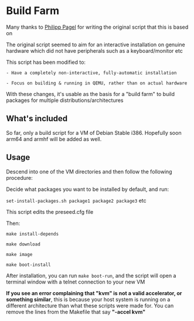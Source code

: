 # Build Farm

Many thanks to [Philipp Pagel](https://github.com/philpagel/debian-headless) for writing the original script that this is based on

The original script seemed to aim for an interactive installation on genuine hardware which did not have peripherals such as a keyboard/monitor etc

This script has been modified to:

	- Have a completely non-interactive, fully-automatic installation

	- Focus on building & running in QEMU, rather than on actual hardware

With these changes, it's usable as the basis for a "build farm" to build packages for multiple distributions/architectures

## What's included

So far, only a build script for a VM of Debian Stable i386. Hopefully soon arm64 and armhf will be added as well.

## Usage

Descend into one of the VM directories and then follow the following procedure:

Decide what packages you want to be installed by default, and run:

`set-install-packages.sh package1 package2 package3` etc

This script edits the preseed.cfg file

Then:

```
make install-depends

make download

make image

make boot-install
```

After installation, you can run `make boot-run`, and the script will open a terminal window with a telnet connection to your new VM

**If you see an error complaining that "kvm" is not a valid accelerator, or something similar**, this is because your host system is running on a different architecture than what these scripts were made for. You can remove the lines from the Makefile that say **"-accel kvm"**
